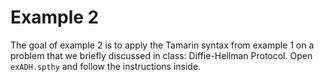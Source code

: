 # Example 2

The goal of example 2 is to apply the Tamarin syntax from example 1 on a problem that we briefly discussed in class: Diffie-Hellman Protocol. Open `exADH.spthy` and follow the instructions inside.